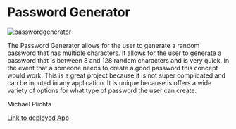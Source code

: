# Password Generator

![passwordgenerator](https://user-images.githubusercontent.com/58678985/75122480-0d195c80-565b-11ea-92fa-acbc0e3880f7.png)

The Password Generator allows for the user to generate a random password that has multiple characters. It allows for the user to generate a password that is between 8 and 128 random characters and is very quick. In the event that a someone needs to create a good password this concept would work. This is a great project because it is not super complicated and can be inputed in any application. It is unique because is offers a wide variety of options for what type of password the user can create. 

Michael Plichta

[Link to deployed App](https://mekaleka.github.io/Password-Generator/)
